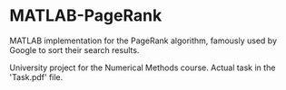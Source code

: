 # MATLAB-PageRank

MATLAB implementation for the PageRank algorithm, famously used by Google to sort their search results.

University project for the Numerical Methods course. Actual task in the 'Task.pdf' file.
